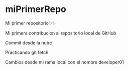 # miPrimerRepo
Mi primer repositorio✨✨


Mi primera contribucion al repositorio local de GitHub

Commit desde la nube

Practicando git fetch


Cambios desde mi rama local con el nombre developer01